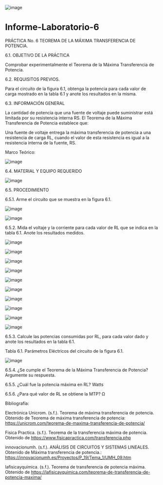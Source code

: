 ![image](https://user-images.githubusercontent.com/84587120/127800358-3f833f37-37e4-4716-9dda-b920150bdbf2.png)

# Informe-Laboratorio-6

PRÁCTICA No. 6 TEOREMA DE LA MÁXIMA TRANSFERENCIA DE POTENCIA.


6.1.	OBJETIVO DE LA PRÁCTICA

Comprobar experimentalmente el Teorema de la Máxima Transferencia de Potencia.

6.2.	REQUISITOS PREVIOS.

Para el circuito de la figura 6.1, obtenga la potencia para cada valor de carga mostrado en la tabla 6.1 y anote los resultados en la misma.

6.3.	INFORMACIÓN GENERAL

La cantidad de potencia que una fuente de voltaje puede suministrar está limitada por su resistencia interna RS.
El Teorema de la Máxima Transferencia de Potencia establece que:

Una fuente de voltaje entrega la máxima transferencia de potencia a una resistencia de carga RL, cuando el valor de esta resistencia es igual a la resistencia interna de la fuente, RS.



Marco Teórico:

![image](https://user-images.githubusercontent.com/84587120/127800413-69ae1f7e-dcae-4c5b-b1c8-a040a9f03e64.png)

6.4.	MATERIAL Y EQUIPO REQUERIDO

![image](https://user-images.githubusercontent.com/84427371/127802526-32cacb10-bad5-446a-b03f-cf0ae217b0ab.png)


6.5.	PROCEDIMIENTO

6.5.1.	Arme el circuito que se muestra en la figura 6.1.

![image](https://user-images.githubusercontent.com/84427371/127802398-821aaa48-9bf6-4945-9e0c-fe9997503657.png)

![image](https://user-images.githubusercontent.com/84587091/127945008-e24d7ba7-8226-4ca4-923b-8ee6269f8b15.png)

6.5.2.	Mida el voltaje y la corriente para cada valor de RL que se indica en la tabla 6.1. Anote los resultados medidos.

![image](https://user-images.githubusercontent.com/84587091/127944856-1a0842a7-f0c2-45a9-a511-91fd8f57d4ff.png)

![image](https://user-images.githubusercontent.com/84587091/127945124-3510c21a-4b71-40d4-9255-04d8d7127666.png)

![image](https://user-images.githubusercontent.com/84587091/127945166-73f5b34c-2cd2-4064-a030-369e0ac0ac4d.png)

![image](https://user-images.githubusercontent.com/84587091/127945185-e735c467-d312-487e-99c4-2088f202fe8d.png)

![image](https://user-images.githubusercontent.com/84587091/127946852-dbbad074-60bb-4774-b9e6-e2dad76ef74c.png)

![image](https://user-images.githubusercontent.com/84587091/127946896-dc0ec6a8-7e7d-46ce-a0d0-28b0c290199a.png)

![image](https://user-images.githubusercontent.com/84587091/127946924-7ac2183d-94ce-418c-8f66-c6c96496477b.png)

![image](https://user-images.githubusercontent.com/84587091/127946952-6ca257ec-d703-4789-8823-6a4fac22a989.png)

![image](https://user-images.githubusercontent.com/84587091/127946972-ebe024d9-2b68-4fce-b30b-47718548aeb0.png)

![image](https://user-images.githubusercontent.com/84587091/127946998-23c8daf0-8cd3-43c5-8437-b1d5eccf24ad.png)

6.5.3.	Calcule las potencias consumidas por RL, para cada valor dado y anote los resultados en la tabla 6.1.

Tabla 6.1. Parámetros Eléctricos del circuito de la figura 6.1.

![image](https://user-images.githubusercontent.com/84427371/127802476-ad2166dd-6d16-45e4-a567-dcfc6501dda6.png)


6.5.4.	¿Se cumple el Teorema de la Máxima Transferencia de Potencia? Argumente su respuesta.

6.5.5.	¿Cuál fue la potencia máxima en RL?	Watts

6.5.6.	¿Para qué valor de RL se obtiene la MTP?	Ω



Bibliografía: 

Electrónica Unicrom. (s.f.). Teorema de máxima transferencia de potencia. Obtenido de Teorema de máxima transferencia de potencia: https://unicrom.com/teorema-de-maxima-transferencia-de-potencia/

Fisica Practica. (s.f.). Teorema de la transferencia máxima de potencia. Obtenido de https://www.fisicapractica.com/transferencia.php

innovacionumh. (s.f.). ANÁLISIS DE CIRCUITOS Y SISTEMAS LINEALES. Obtenido de Máxima transferencia de potencia.: https://innovacionumh.es/Proyectos/P_19/Tema_1/UMH_09.htm

lafisicayquimica. (s.f.). Teorema de transferencia de potencia máxima. Obtenido de https://lafisicayquimica.com/teorema-de-transferencia-de-potencia-maxima/



